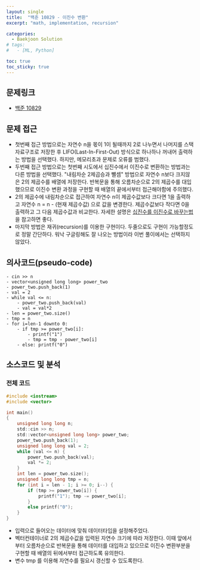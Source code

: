 ```yaml
---
layout: single
title:  "백준 10829 - 이진수 변환"
excerpt: "math, implementation, recursion"

categories:
  - Baekjoon Solution
# tags:
#   - [ML, Python]

toc: true
toc_sticky: true
---
```


## 문제링크

- [백준 10829](https://www.acmicpc.net/problem/10829)

## 문제 접근

- 첫번째 접근 방법으로는 자연수 n을 몫이 1이 될때까지 2로 나누면서 나머지를 스택 자료구조로 저장한 후 LIFO(Last-In-First-Out) 방식으로 하나하나 꺼내어 출력하는 방법을 선택했다. 하지만, 메모리초과 문제로 오류를 범했다.
- 두번째 접근 방법으로는 첫번째 시도에서 십진수에서 이진수로 변환하는 방법과는 다른 방법을 선택했다. "내림차순 2제곱승과 뺄셈" 방법으로 자연수 n보다 크지않은 2의 제곱수를 배열에 저장한다. 반복문을 통해 오름차순으로 2의 제곱수를 대입했으므로 이진수 변환 과정을 구현할 때 배열의 끝에서부터 접근해야함에 주의했다.
- 2의 제곱수에 내림차순으로 접근하여 자연수 n이 제곱수값보다 크다면 1을 출력하고 자연수 n = n - (현재 제곱수값) 으로 값을 변경한다. 제곱수값보다 작다면 0을 출력하고 그 다음 제곱수값과 비교한다. 자세한 설명은 [십진수를 이진수로 바꾸는법](https://ko.wikihow.com/%EC%8B%AD%EC%A7%84%EC%88%98%EB%A5%BC-%EC%9D%B4%EC%A7%84%EC%88%98%EB%A1%9C-%EB%B0%94%EA%BE%B8%EB%8A%94-%EB%B2%95) 을 참고하면 좋다.
- 마지막 방법은 재귀(recursion)를 이용한 구현이다. 두줄으로도 구현이 가능할정도로 정말 간단하다. 워낙 구글링해도 잘 나오는 방법이라 이번 풀이에서는 선택하지 않았다. 

## 의사코드(pseudo-code)

```
- cin >> n
- vector<unsigned long long> power_two
- power_two.push_back(1)
- val = 2
- while val <= n:
	- power_two.push_back(val)
	- val = val*2
- len = power_two.size()
- tmp = n
- for i=len-1 downto 0:
	- if tmp >= power_two[i]:
		- printf("1")
		- tmp = tmp - power_two[i]
	- else: printf("0") 

```

## 소스코드 및 분석

### 전체 코드

```c
#include <iostream>
#include <vector>

int main()
{
	unsigned long long n;
	std::cin >> n;
	std::vector<unsigned long long> power_two;
	power_two.push_back(1);
	unsigned long long val = 2;
	while (val <= n) {
		power_two.push_back(val);
		val *= 2;
	}
	int len = power_two.size();
	unsigned long long tmp = n;
	for (int i = len - 1; i >= 0; i--) {
		if (tmp >= power_two[i]) {
			printf("1"); tmp -= power_two[i];
		}
		else printf("0");
	}
}
```

- 입력으로 들어오는 데이터에 맞춰 데이터타입을 설정해주었다.
- 벡터컨테이너로 2의 제곱수값을 입력된 자연수 크기에 따라 저장한다. 이때 앞에서부터 오름차순으로 반복문을 통해 데이터를 대입하고 있으므로 이진수 변환부분을 구현할 때 배열의 뒤에서부터 접근하도록 유의한다.
- 변수 tmp 를 이용해 자연수를 필요시 갱신할 수 있도록한다. 
